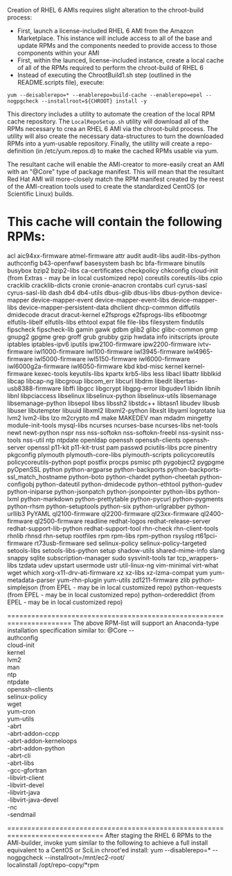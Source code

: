 Creation of RHEL 6 AMIs requires slight alteration to the chroot-build process:
* First, launch a license-included RHEL 6 AMI from the Amazon Marketplace. This instance will include access to all of the base and update RPMs and the components needed to provide access to those components within your AMI
* First, within the launced, license-included instance, create a local cache of all of the RPMs required to perform the chroot-build of RHEL 6
* Instead of executing the ChrootBuild1.sh step (outlined in the README.scripts file), execute:
~~~
yum --deisablerepo=* --enablerepo=build-cache --enablerepo=epel --nogpgcheck --installroot=${CHROOT} install -y
~~~

This directory includes a utility to automate the creation of the local RPM cache repository. The `LocalRepoSetup.sh` utility will download all of the RPMs necessary to crea an RHEL 6 AMI via the chroot-build process. The utility will also create the necessary data-structures to turn the downloaded RPMs into a yum-usable repository. Finally, the utility will create a repo-definition (in /etc/yum.repos.d) to make the cached RPMs usable via yum.

The resultant cache will enable the AMI-creator to more-easily creat an AMI with an "@Core" type of package manifest. This will mean that the resultant Red Hat AMI will more-closely match the RPM manifest created by the reest of the AMI-creation tools used to create the standardized CentOS (or Scientific Linux) builds. 

This cache will contain the following RPMs:
======================================================================
   acl
   aic94xx-firmware
   atmel-firmware
   attr
   audit
   audit-libs
   audit-libs-python
   authconfig
   b43-openfwwf
   basesystem
   bash
   bc
   bfa-firmware
   binutils
   busybox
   bzip2
   bzip2-libs
   ca-certificates
   checkpolicy
   chkconfig
   cloud-init		(from Extras - may be in local customized repo)
   coreutils
   coreutils-libs
   cpio
   cracklib
   cracklib-dicts
   cronie
   cronie-anacron
   crontabs
   curl
   cyrus-sasl
   cyrus-sasl-lib
   dash
   db4
   db4-utils
   dbus-glib
   dbus-libs
   dbus-python
   device-mapper
   device-mapper-event
   device-mapper-event-libs
   device-mapper-libs
   device-mapper-persistent-data
   dhclient
   dhcp-common
   diffutils
   dmidecode
   dracut
   dracut-kernel
   e2fsprogs
   e2fsprogs-libs
   efibootmgr
   elfutils-libelf
   elfutils-libs
   ethtool
   expat
   file
   file-libs
   filesystem
   findutils
   fipscheck
   fipscheck-lib
   gamin
   gawk
   gdbm
   glib2
   glibc
   glibc-common
   gmp
   gnupg2
   gpgme
   grep
   groff
   grub
   grubby
   gzip
   hwdata
   info
   initscripts
   iproute
   iptables
   iptables-ipv6
   iputils
   ipw2100-firmware
   ipw2200-firmware
   ivtv-firmware
   iwl1000-firmware
   iwl100-firmware
   iwl3945-firmware
   iwl4965-firmware
   iwl5000-firmware
   iwl5150-firmware
   iwl6000-firmware
   iwl6000g2a-firmware
   iwl6050-firmware
   kbd
   kbd-misc
   kernel
   kernel-firmware
   kexec-tools
   keyutils-libs
   kpartx
   krb5-libs
   less
   libacl
   libattr
   libblkid
   libcap
   libcap-ng
   libcgroup
   libcom_err
   libcurl
   libdrm
   libedit
   libertas-usb8388-firmware
   libffi
   libgcc
   libgcrypt
   libgpg-error
   libgudev1
   libidn
   libnih
   libnl
   libpciaccess
   libselinux
   libselinux-python
   libselinux-utils
   libsemanage
   libsemanage-python
   libsepol
   libss
   libssh2
   libstdc++
   libtasn1
   libudev
   libusb
   libuser
   libutempter
   libuuid
   libxml2
   libxml2-python
   libxslt
   libyaml
   logrotate
   lua
   lvm2
   lvm2-libs
   lzo
   m2crypto
   m4
   make
   MAKEDEV
   man
   mdadm
   mingetty
   module-init-tools
   mysql-libs
   ncurses
   ncurses-base
   ncurses-libs
   net-tools
   newt
   newt-python
   nspr
   nss
   nss-softokn
   nss-softokn-freebl
   nss-sysinit
   nss-tools
   nss-util
   ntp
   ntpdate
   openldap
   openssh
   openssh-clients
   openssh-server
   openssl
   p11-kit
   p11-kit-trust
   pam
   passwd
   pciutils-libs
   pcre
   pinentry
   pkgconfig
   plymouth
   plymouth-core-libs
   plymouth-scripts
   policycoreutils
   policycoreutils-python
   popt
   postfix
   procps
   psmisc
   pth
   pygobject2
   pygpgme
   pyOpenSSL
   python
   python-argparse
   python-backports
   python-backports-ssl_match_hostname
   python-boto
   python-chardet
   python-cheetah
   python-configobj
   python-dateutil
   python-dmidecode
   python-ethtool
   python-gudev
   python-iniparse
   python-jsonpatch
   python-jsonpointer
   python-libs
   python-lxml
   python-markdown
   python-prettytable
   python-pycurl
   python-pygments
   python-rhsm
   python-setuptools
   python-six
   python-urlgrabber
   python-urllib3
   PyYAML
   ql2100-firmware
   ql2200-firmware
   ql23xx-firmware
   ql2400-firmware
   ql2500-firmware
   readline
   redhat-logos
   redhat-release-server
   redhat-support-lib-python
   redhat-support-tool
   rhn-check
   rhn-client-tools
   rhnlib
   rhnsd
   rhn-setup
   rootfiles
   rpm
   rpm-libs
   rpm-python
   rsyslog
   rt61pci-firmware
   rt73usb-firmware
   sed
   selinux-policy
   selinux-policy-targeted
   setools-libs
   setools-libs-python
   setup
   shadow-utils
   shared-mime-info
   slang
   snappy
   sqlite
   subscription-manager
   sudo
   sysvinit-tools
   tar
   tcp_wrappers-libs
   tzdata
   udev
   upstart
   usermode
   ustr
   util-linux-ng
   vim-minimal
   virt-what
   wget
   which
   xorg-x11-drv-ati-firmware
   xz
   xz-libs
   xz-lzma-compat
   yum
   yum-metadata-parser
   yum-rhn-plugin
   yum-utils
   zd1211-firmware
   zlib
   python-simplejson	(from EPEL - may be in local customized repo)
   python-requests	(from EPEL - may be in local customized repo)
   python-ordereddict	(from EPEL - may be in local customized repo)

======================================================================
The above RPM-list will support an Anaconda-type installation specification similar to:
   @Core -- \
   authconfig \
   cloud-init \
   kernel \
   lvm2 \
   man \
   ntp \
   ntpdate \
   openssh-clients \
   selinux-policy \
   wget \
   yum-cron \
   yum-utils \
   -abrt \
   -abrt-addon-ccpp \
   -abrt-addon-kerneloops \
   -abrt-addon-python \
   -abrt-cli \
   -abrt-libs \
   -gcc-gfortran \
   -libvirt-client \
   -libvirt-devel \
   -libvirt-java \
   -libvirt-java-devel \
   -nc \
   -sendmail 

==============================================================================
After staging the RHEL 6 RPMs to the AMI-builder, invoke yum similar to the
following to achieve a full install equivalent to a CentOS or SciLin chroot'ed
install:
   yum --disablerepo=* --nogpgcheck --installroot=/mnt/ec2-root/ \
      localinstall /opt/repo-copy/*rpm
